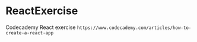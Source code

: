 # ReactExercise
Codecademy React exercise
`https://www.codecademy.com/articles/how-to-create-a-react-app`
